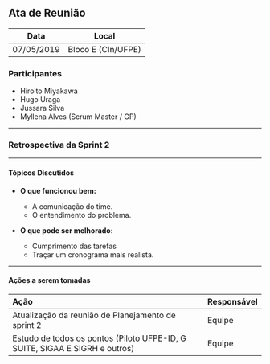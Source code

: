 ## Ata de Reunião
  

| Data       | Local              |
| :--------: | :----------------: |
| 07/05/2019 | Bloco E (CIn/UFPE) |

### Participantes

* Hiroito Miyakawa
* Hugo Uraga
* Jussara Silva
* Myllena Alves (Scrum Master / GP)

---

### Retrospectiva da Sprint 2

---

#### Tópicos Discutidos

- **O que funcionou bem:**
  - A comunicação do time.
  - O entendimento do problema.

- **O que pode ser melhorado:**
  - Cumprimento das tarefas
  - Traçar um cronograma mais realista.
    
---

#### Ações a serem tomadas

| Ação                                                                          | Responsável                  |
|:----------------------------------------------------------------------------- | :--------------------------- |
| Atualização da reunião de Planejamento de sprint 2                            | Equipe                       | 
| Estudo de todos os pontos (Piloto UFPE-ID, G SUITE, SIGAA E SIGRH e outros)   | Equipe                       |

